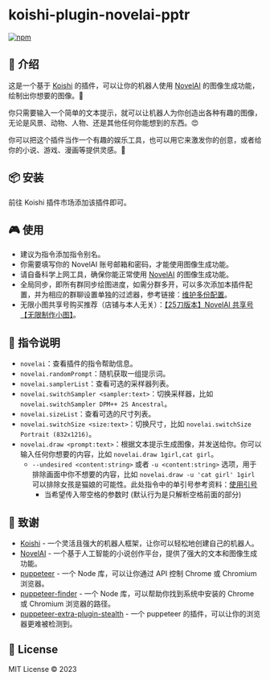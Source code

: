 # koishi-plugin-novelai-pptr

[![npm](https://img.shields.io/npm/v/koishi-plugin-novelai-pptr?style=flat-square)](https://www.npmjs.com/package/koishi-plugin-novelai-pptr)

## 🎈 介绍

这是一个基于 [Koishi](https://koishi.chat/) 的插件，可以让你的机器人使用 [NovelAI](https://novelai.net/) 的图像生成功能，绘制出你想要的图像。🎨

你只需要输入一个简单的文本提示，就可以让机器人为你创造出各种有趣的图像，无论是风景、动物、人物、还是其他任何你能想到的东西。😍

你可以把这个插件当作一个有趣的娱乐工具，也可以用它来激发你的创意，或者给你的小说、游戏、漫画等提供灵感。🌟

## 📦 安装

前往 Koishi 插件市场添加该插件即可。

## 🎮 使用

- 建议为指令添加指令别名。
- 你需要填写你的 NovelAI 账号邮箱和密码，才能使用图像生成功能。
- 请自备科学上网工具，确保你能正常使用 [NovelAI](https://novelai.net/) 的图像生成功能。
- 全局同步，即所有群同步绘图进度，如需分群多开，可以多次添加本插件配置，并为相应的群聊设置单独的过滤器，参考链接：[维护多份配置](https://koishi.chat/zh-CN/manual/recipe/multiple.html#%E5%A4%9A%E5%AE%9E%E4%BE%8B)。
- 无限小图共享号购买推荐（店铺与本人无关）：[【25刀版本】NovelAI 共享号【无限制作小图】](https://item.taobao.com/item.htm?spm=a1z09.2.0.0.46f92e8dNv8id9&id=756695352688&_u=q20ehc81to6152)。

## 📝 指令说明

- `novelai`：查看插件的指令帮助信息。
- `novelai.randomPrompt`：随机获取一组提示词。
- `novelai.samplerList`：查看可选的采样器列表。
- `novelai.switchSampler <sampler:text>`：切换采样器，比如 `novelai.switchSampler DPM++ 2S Ancestral`。
- `novelai.sizeList`：查看可选的尺寸列表。
- `novelai.switchSize <size:text>`：切换尺寸，比如 `novelai.switchSize Portrait (832x1216)`。
- `novelai.draw <prompt:text>`：根据文本提示生成图像，并发送给你。你可以输入任何你想要的内容，比如 `novelai.draw 1girl,cat girl`。
  - `--undesired <content:string>` 或者 `-u <content:string>` 选项，用于排除画面中你不想要的内容，比如 `novelai.draw -u 'cat girl' 1girl` 可以排除女孩是猫娘的可能性。此处指令中的单引号参考资料：[使用引号](https://koishi.chat/zh-CN/manual/recipe/execution.html#%E4%BD%BF%E7%94%A8%E5%BC%95%E5%8F%B7)
    - 当希望传入带空格的参数时 (默认行为是只解析空格前面的部分)

## 🙏 致谢

* [Koishi](https://koishi.chat/) - 一个灵活且强大的机器人框架，让你可以轻松地创建自己的机器人。
* [NovelAI](https://novelai.net/) - 一个基于人工智能的小说创作平台，提供了强大的文本和图像生成功能。
* [puppeteer](https://github.com/puppeteer/puppeteer) - 一个 Node 库，可以让你通过 API 控制 Chrome 或 Chromium 浏览器。
* [puppeteer-finder](https://github.com/berstend/puppeteer-finder) - 一个 Node 库，可以帮助你找到系统中安装的 Chrome 或 Chromium 浏览器的路径。
* [puppeteer-extra-plugin-stealth](https://github.com/berstend/puppeteer-extra/tree/master/packages/puppeteer-extra-plugin-stealth) - 一个 puppeteer 的插件，可以让你的浏览器更难被检测到。

## 📄 License

MIT License © 2023